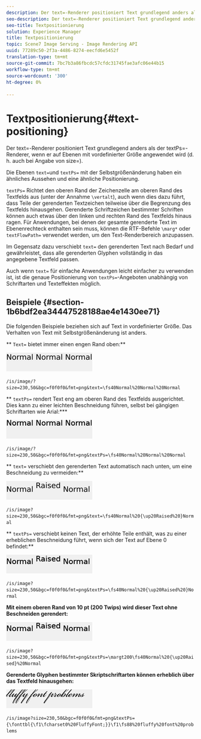 ```yaml
---
description: Der text=-Renderer positioniert Text grundlegend anders als der textPs=-Renderer, wenn er auf Ebenen mit vordefinierter Größe angewendet wird (d. h. auch bei Angabe von size=).
seo-description: Der text=-Renderer positioniert Text grundlegend anders als der textPs=-Renderer, wenn er auf Ebenen mit vordefinierter Größe angewendet wird (d. h. auch bei Angabe von size=).
seo-title: Textpositionierung
solution: Experience Manager
title: Textpositionierung
topic: Scene7 Image Serving - Image Rendering API
uuid: 77289c50-2f3a-4486-8274-eecfd6e5452f
translation-type: tm+mt
source-git-commit: 7bc7b3a86fbcdc57cfdc31745fae3afc06e44b15
workflow-type: tm+mt
source-wordcount: '300'
ht-degree: 0%

---
```



# Textpositionierung{#text-positioning}

Der text=-Renderer positioniert Text grundlegend anders als der textPs=-Renderer, wenn er auf Ebenen mit vordefinierter Größe angewendet wird (d. h. auch bei Angabe von size=).

Die Ebenen `text=`und `textPs=` mit der Selbstgrößenänderung haben ein ähnliches Aussehen und eine ähnliche Positionierung.

`textPs=` Richtet den oberen Rand der Zeichenzelle am oberen Rand des Textfelds aus (unter der Annahme  `\vertalt`), auch wenn dies dazu führt, dass Teile der gerenderten Textzeichen teilweise über die Begrenzung des Textfelds hinausgehen. Gerenderte Schriftzeichen bestimmter Schriften können auch etwas über den linken und rechten Rand des Textfelds hinaus ragen. Für Anwendungen, bei denen der gesamte gerenderte Text im Ebenenrechteck enthalten sein muss, können die RTF-Befehle `\marg*` oder `textFlowPath=` verwendet werden, um den Text-Renderbereich anzupassen.

Im Gegensatz dazu verschiebt `text=` den gerenderten Text nach Bedarf und gewährleistet, dass alle gerenderten Glyphen vollständig in das angegebene Textfeld passen.

Auch wenn `text=` für einfache Anwendungen leicht einfacher zu verwenden ist, ist die genaue Positionierung von `textPs=`-Angeboten unabhängig von Schriftarten und Texteffekten möglich.

## Beispiele {#section-1b6bdf2ea34447528188ae4e1430ee71}

Die folgenden Beispiele beziehen sich auf Text in vordefinierter Größe. Das Verhalten von Text mit Selbstgrößenänderung ist anders.

** `Text=` bietet immer einen engen Rand oben:**

![](assets/tp01.png)

`/is/image/?size=230,50&bgc=f0f0f0&fmt=png&text=\fs40Normal%20Normal%20Normal`

** `textPs=` rendert Text eng am oberen Rand des Textfelds ausgerichtet. Dies kann zu einer leichten Beschneidung führen, selbst bei gängigen Schriftarten wie Arial:***

![](assets/tp02.png)

`/is/image/?size=230,50&bgc=f0f0f0&fmt=png&textPs=\fs40Normal%20Normal%20Normal`

** `text=` verschiebt den gerenderten Text automatisch nach unten, um eine Beschneidung zu vermeiden:**

![](assets/tp03.png)

`/is/image?size=230,50&bgc=f0f0f0&fmt=png&text=\fs40Normal%20{\up20Raised%20}Normal`

** `textPs=` verschiebt keinen Text, der erhöhte Teile enthält, was zu einer erheblichen Beschneidung führt, wenn sich der Text auf Ebene 0 befindet:**

![](assets/tp04.png)

`/is/image?size=230,50&bgc=f0f0f0&fmt=png&textPs=\fs40Normal%20{\up20Raised%20}Normal`

**Mit einem oberen Rand von 10 pt (200 Twips) wird dieser Text ohne Beschneiden gerendert:**

![](assets/tp05.png)

`/is/image?size=230,50&bgc=f0f0f0&fmt=png&textPs=\margt200\fs40Normal%20{\up20Raised}%20Normal`

**Gerenderte Glyphen bestimmter Skriptschriftarten können erheblich über das Textfeld hinausgehen:**

![](assets/tp06.png)

`/is/image?size=230,50&bgc=f0f0f0&fmt=png&textPs={\fonttbl{\f1\fcharset0%20FluffyFont;}}\f1\fs88%20fluffy%20font%20problems`
